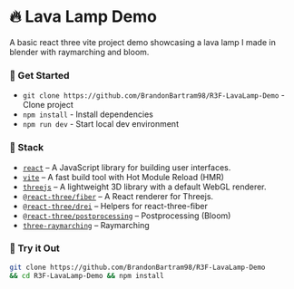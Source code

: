 # 🔥 Lava Lamp Demo
A basic react three vite project demo showcasing a lava lamp I made in blender with raymarching and bloom.

### :hammer: Get Started

- `git clone https://github.com/BrandonBartram98/R3F-LavaLamp-Demo` - Clone project
- `npm install` - Install dependencies
- `npm run dev` - Start local dev environment

### :panda_face: Stack
- [`react`](https://reactjs.org) &ndash; A JavaScript library for building user interfaces.
- [`vite`](https://vitejs.dev) &ndash; A fast build tool with Hot Module Reload (HMR)
- [`threejs`](https://github.com/mrdoob/three.js/) &ndash; A lightweight 3D library with a default WebGL renderer.
- [`@react-three/fiber`](https://github.com/pmndrs/react-three-fiber) &ndash; A React renderer for Threejs.
- [`@react-three/drei`](https://github.com/pmndrs/drei) &ndash; Helpers for react-three-fiber
- [`@react-three/postprocessing`](https://github.com/pmndrs/react-postprocessing) &ndash; Postprocessing (Bloom)
- [`three-raymarching`](https://github.com/danielesteban/three-raymarcher) &ndash; Raymarching

### :ghost: Try it Out

```bash
git clone https://github.com/BrandonBartram98/R3F-LavaLamp-Demo
&& cd R3F-LavaLamp-Demo && npm install
```
